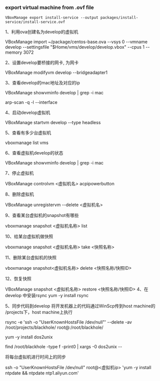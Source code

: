 ### export virtual machine from .ovf file
```shell
VBoxManage export install-service --output packages/install-service/install-service.ovf
```
1、利用ova创建名为develop的虚拟机

VBoxManage import ~/package/centos-base.ova --vsys 0 --vmname develop --settingsfile "$Home/vms/develop/develop.vbox" --cpus 1 --memory 3072

2、设置develop要桥接的网卡, <your interface>为网卡

VBoxManage modifyvm develop --bridgeadapter1 <your interface>

3、查看develop的mac地址及对应的ip

VBoxManage showvminfo develop | grep -i mac

arp-scan -q -l --interface <your interface>

4、启动develop虚拟机

VBoxManage startvm develop --type headless

5、查看有多少台虚拟机

vboxmanage list vms

6、查看虚拟机develop的状态

VBoxManage showvminfo develop | grep -i mac

7、停止虚拟机

VBoxManage controlvm <虚拟机名> acpipowerbutton

8、删除虚拟机

VBoxManage unregistervm --delete <虚拟机名>

9、查看某台虚拟机的snapshot有哪些

vboxmanage snapshot <虚拟机名称> list 

10、给某台虚拟机做快照

vboxmanage snapshot <虚拟机名称> take <快照名称>

11、删除某台虚拟机的快照

vboxmanage snapshot<虚拟机名称> delete <快照名称/快照ID>

12、恢复快照

VBoxManage snapshot <虚拟机名称> restore <快照名称/快照ID>
4、在develop 中安装rsync
yum -y install rsync

5、同步代码到develop
将开发机器上的代码通过WinScp传到host machine的 /projects下，host machine上执行

rsync -e 'ssh -o "UserKnownHostsFile /dev/null"' --delete -av /root/projects/blackhole/ root@<your develop ip>:/root/blackhole/

yum -y install dos2unix

find /root/blackhole -type f -print0 | xargs -0 dos2unix --

将每台虚拟机进行时间上的同步

ssh -o "UserKnownHostsFile /dev/null" root@<虚拟机ip> 'yum -y install ntpdate && ntpdate ntp1.aliyun.com'

